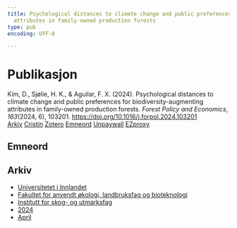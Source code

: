 ```yaml
---
title: Psychological distances to climate change and public preferences for biodiversity-augmenting
  attributes in family-owned production forests
type: pub
encoding: UTF-8

---
```

<h1>Publikasjon</h1>
<article id="csl-bib-container-JTH9CGAZ" class="csl-bib-container">
  <div class="csl-bib-body"> <div class="csl-entry">Kim, D., Sjølie, H. K., &#38; Aguilar, F. X. (2024). Psychological distances to climate change and public preferences for biodiversity-augmenting attributes in family-owned production forests. <i>Forest Policy and Economics</i>, <i>163</i>(2024, 6), 103201. <a href="https://doi.org/10.1016/j.forpol.2024.103201">https://doi.org/10.1016/j.forpol.2024.103201</a></div> </div>
  <div class="csl-bib-buttons">
    <a href="#taxonomy-article-JTH9CGAZ" alt="archive" class="csl-bib-button">Arkiv</a>
    <a href="https://app.cristin.no/results/show.jsf?id=2260101" alt="Cristin" class="csl-bib-button">Cristin</a>
    <a href="http://zotero.org/groups/5881554/items/JTH9CGAZ" alt="Zotero" class="csl-bib-button">Zotero</a>
    <a href="#keywords-article-JTH9CGAZ" alt="keywords" class="csl-bib-button">Emneord</a>
    <a href="https://doi.org/10.1016/j.forpol.2024.103201" alt="Unpaywall" class="csl-bib-button">Unpaywall</a>
    <a href="https://doi.org/10.1016/j.forpol.2024.103201" alt="EZproxy" class="csl-bib-button">EZproxy</a>
  </div>
  <div id="csl-bib-meta-container-JTH9CGAZ"></div>
</article>
<div id="csl-bib-meta-JTH9CGAZ" class="csl-bib-meta">
  <article id="keywords-article-JTH9CGAZ" class="keywords-article">
    <h1>Emneord</h1>
    
  </article>
  <article id="taxonomy-article-JTH9CGAZ" class="taxonomy-article">
    <h1>Arkiv</h1>
    <ul>
      <li>
        <a href="/nn/archive/?key=3DCRN523">Universitetet i Innlandet</a>
      </li>
      <li>
        <a href="/nn/archive/?key=T77LXH6D">Fakultet for anvendt økologi, landbruksfag og bioteknologi</a>
      </li>
      <li>
        <a href="/nn/archive/?key=7TRARPE3">Institutt for skog- og utmarksfag</a>
      </li>
      <li>
        <a href="/nn/archive/?key=A4XX8HDP">2024</a>
      </li>
      <li>
        <a href="/nn/archive/?key=KY9TTFZF">April</a>
      </li>
    </ul>
  </article>
</div>
